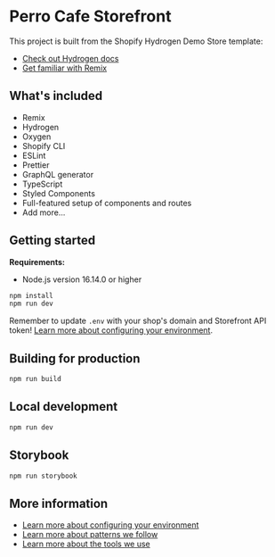 # Perro Cafe Storefront

This project is built from the Shopify Hydrogen Demo Store template:

- [Check out Hydrogen docs](https://shopify.dev/custom-storefronts/hydrogen)
- [Get familiar with Remix](https://remix.run/docs/en/v1)

## What's included

- Remix
- Hydrogen
- Oxygen
- Shopify CLI
- ESLint
- Prettier
- GraphQL generator
- TypeScript
- Styled Components
- Full-featured setup of components and routes
- Add more...

## Getting started

**Requirements:**

- Node.js version 16.14.0 or higher

```bash
npm install
npm run dev
```

Remember to update `.env` with your shop's domain and Storefront API token!
[Learn more about configuring your environment](docs/config.md).

## Building for production

```bash
npm run build
```

## Local development

```bash
npm run dev
```

## Storybook

```bash
npm run storybook
```

## More information

- [Learn more about configuring your environment](docs/config.md)
- [Learn more about patterns we follow](docs/atomic-design.md)
- [Learn more about the tools we use](docs/storybook.md)
